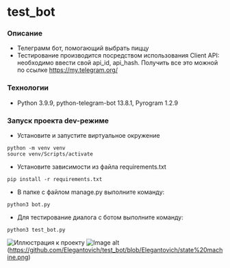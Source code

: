 # test_bot
### Описание
- Телеграмм бот, помогающий выбрать пиццу
- Тестирование производится посредством использования Client API:
необходимо ввести свой api_id, api_hash. Получить все это можной по ссылке
https://my.telegram.org/
### Технологии
- Python 3.9.9, python-telegram-bot 13.8.1, Pyrogram 1.2.9
### Запуск проекта dev-режиме
- Установите и запустите виртуальное окружение
```
python -m venv venv 
source venv/Scripts/activate
```
- Установите зависимости из файла requirements.txt
```
pip install -r requirements.txt
``` 
- В папке с файлом manage.py выполните команду:
```
python3 bot.py
``` 
- Для тестирование диалога с ботом выполните команду:
```
python3 test_bot.py
```

![Иллюстрация к проекту](https://github.com/jon/coolproject/raw/master/image/image.png)
![Image alt](https://github.com/Elegantovich/test_bot/raw/master/image/image.png)
(https://github.com/Elegantovich/test_bot/blob/Elegantovich/state%20machine.png)
